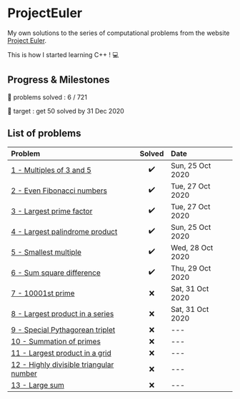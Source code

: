 # ProjectEuler
My own solutions to the series of computational problems from the website [Project Euler](https://projecteuler.net/).

This is how I started learning C++ ! :computer:

## Progress & Milestones

:pushpin: problems solved : 6 / 721

:dart: target : get 50 solved by 31 Dec 2020

## List of problems

Problem | Solved | Date
:---|:---:|:---
[1 - Multiples of 3 and 5](Problem_1/main.cpp)|:heavy_check_mark:| Sun, 25 Oct 2020
[2 - Even Fibonacci numbers](Problem_2/main.cpp)|:heavy_check_mark:| Tue, 27 Oct 2020
[3 - Largest prime factor](Problem_3/main.cpp)|:heavy_check_mark:|Tue, 27 Oct 2020
[4 - Largest palindrome product](Problem_4/main.cpp)|:heavy_check_mark:|Sun, 25 Oct 2020
[5 - Smallest multiple](Problem_5/main.cpp) | :heavy_check_mark: | Wed, 28 Oct 2020
[6 - Sum square difference](Problem_6/main.cpp)|:heavy_check_mark:|Thu, 29 Oct 2020
[7 - 10001st prime](Problem_7/main.cpp)|:x:|Sat, 31 Oct 2020
[8 - Largest product in a series](Problem_8/main.cpp)|:x:|Sat, 31 Oct 2020
[9 - Special Pythagorean triplet](Problem_9/main.cpp)|:x:|---
[10 - Summation of primes](Problem_10/main.cpp)|:x:|---
[11 - Largest product in a grid](Problem_11/main.cpp)|:x:|---
[12 - Highly divisible triangular number](Problem_12/main.cpp)|:x:|---
[13 - Large sum](Problem_13/main.cpp)|:x:|---
